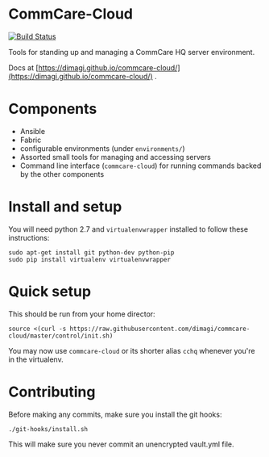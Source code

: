 # CommCare-Cloud

[![Build
Status](https://travis-ci.org/dimagi/commcare-cloud.svg?branch=master)](https://travis-ci.org/dimagi/commcare-cloud)

Tools for standing up and managing a CommCare HQ server environment.

Docs at [https://dimagi.github.io/commcare-cloud/](https://dimagi.github.io/commcare-cloud/)
.

# Components

- Ansible
- Fabric
- configurable environments (under `environments/`)
- Assorted small tools for managing and accessing servers
- Command line interface (`commcare-cloud`) for running commands backed
  by the other components


# Install and setup
You will need python 2.7 and `virtualenvwrapper` installed to follow these instructions:

```
sudo apt-get install git python-dev python-pip
sudo pip install virtualenv virtualenvwrapper
```

# Quick setup
This should be run from your home director:
```
source <(curl -s https://raw.githubusercontent.com/dimagi/commcare-cloud/master/control/init.sh)
```

You may now use `commcare-cloud` or its shorter alias `cchq` whenever you're in the virtualenv.

# Contributing

Before making any commits, make sure you install the git hooks:

```
./git-hooks/install.sh
```

This will make sure you never commit an unencrypted vault.yml file.
